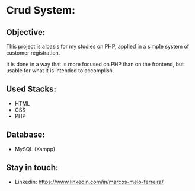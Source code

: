 # Crud System:

## Objective:

This project is a basis for my studies on PHP, applied in a simple system of customer registration.

It is done in a way that is more focused on PHP than on the frontend, but usable for what it is intended to accomplish.

## Used Stacks:

- HTML
- CSS
- PHP

## Database:

- MySQL (Xampp)

## Stay in touch:

- Linkedin: https://www.linkedin.com/in/marcos-melo-ferreira/